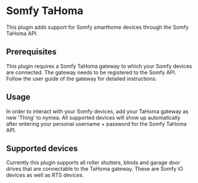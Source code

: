 # Somfy TaHoma

This plugin adds support for Somfy smarthome devices through the Somfy TaHoma
API.

## Prerequisites

This plugin requires a Somfy TaHoma gateway to which your Somfy devices
are connected. The gateway needs to be registered to the Somfy API.
Follow the user guide of the gateway for detailed instructions.

## Usage

In order to interact with your Somfy devices, add your TaHoma gateway as new
'Thing' to nymea. All supported devices will show up automatically after
entering your personal username + password for the Somfy TaHoma API.

## Supported devices

Currently this plugin supports all roller shutters, blinds and garage
door drives that are connectable to the TaHoma gateway. These are Somfy iO
devices as well as RTS devices.
